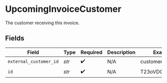 # UpcomingInvoiceCustomer

The customer receiving this invoice.


## Fields

| Field                  | Type                   | Required               | Description            | Example                |
| ---------------------- | ---------------------- | ---------------------- | ---------------------- | ---------------------- |
| `external_customer_id` | *str*                  | :heavy_check_mark:     | N/A                    | customer_name          |
| `id`                   | *str*                  | :heavy_check_mark:     | N/A                    | T23oVDGssdLbhijU       |